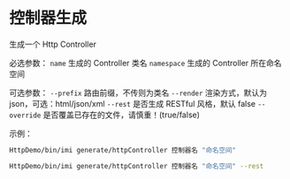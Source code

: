 # 控制器生成

生成一个 Http Controller

必选参数：
`name` 生成的 Controller 类名
`namespace` 生成的 Controller 所在命名空间

可选参数：
`--prefix` 路由前缀，不传则为类名
`--render` 渲染方式，默认为json，可选：html/json/xml
`--rest` 是否生成 RESTful 风格，默认 false
`--override` 是否覆盖已存在的文件，请慎重！(true/false)

示例：
```bash
HttpDemo/bin/imi generate/httpController 控制器名 "命名空间"

HttpDemo/bin/imi generate/httpController 控制器名 "命名空间" --rest
```
